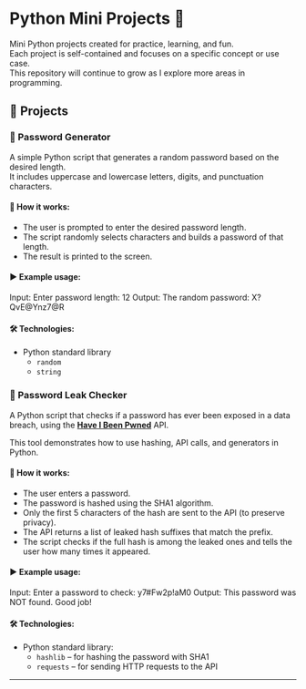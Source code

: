 # Python Mini Projects 🐍

Mini Python projects created for practice, learning, and fun.  
Each project is self-contained and focuses on a specific concept or use case.  
This repository will continue to grow as I explore more areas in programming.

## 📁 Projects

### 🔐 Password Generator
A simple Python script that generates a random password based on the desired length.  
It includes uppercase and lowercase letters, digits, and punctuation characters.

#### 📌 How it works:
- The user is prompted to enter the desired password length.
- The script randomly selects characters and builds a password of that length.
- The result is printed to the screen.

#### ▶️ Example usage:
Input: Enter password length:  12
Output: The random password: X?QvE@Ynz7@R

#### 🛠 Technologies:
- Python standard library
  - `random`
  - `string`
 
    
### 🔎 Password Leak Checker

A Python script that checks if a password has ever been exposed in a data breach, using the **[Have I Been Pwned](https://haveibeenpwned.com/API/v3#SearchingPwnedPasswordsByRange)** API.

This tool demonstrates how to use hashing, API calls, and generators in Python.

#### 📌 How it works:
- The user enters a password.
- The password is hashed using the SHA1 algorithm.
- Only the first 5 characters of the hash are sent to the API (to preserve privacy).
- The API returns a list of leaked hash suffixes that match the prefix.
- The script checks if the full hash is among the leaked ones and tells the user how many times it appeared.

#### ▶️ Example usage:
Input: Enter a password to check: y7#Fw2p!aM0
Output: This password was NOT found. Good job!

#### 🛠 Technologies:
- Python standard library:
  - `hashlib` – for hashing the password with SHA1
  - `requests` – for sending HTTP requests to the API

---

